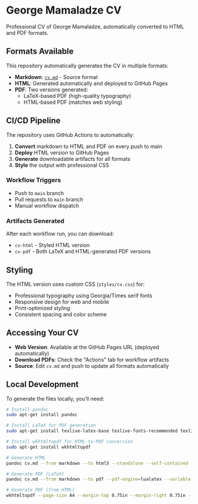# George Mamaladze CV

Professional CV of George Mamaladze, automatically converted to HTML and PDF formats.

## Formats Available

This repository automatically generates the CV in multiple formats:

- **Markdown**: [`cv.md`](cv.md) - Source format
- **HTML**: Generated automatically and deployed to GitHub Pages
- **PDF**: Two versions generated:
  - LaTeX-based PDF (high-quality typography)
  - HTML-based PDF (matches web styling)

## CI/CD Pipeline

The repository uses GitHub Actions to automatically:

1. **Convert** markdown to HTML and PDF on every push to main
2. **Deploy** HTML version to GitHub Pages
3. **Generate** downloadable artifacts for all formats
4. **Style** the output with professional CSS

### Workflow Triggers

- Push to `main` branch
- Pull requests to `main` branch  
- Manual workflow dispatch

### Artifacts Generated

After each workflow run, you can download:
- `cv-html` - Styled HTML version
- `cv-pdf` - Both LaTeX and HTML-generated PDF versions

## Styling

The HTML version uses custom CSS (`styles/cv.css`) for:
- Professional typography using Georgia/Times serif fonts
- Responsive design for web and mobile
- Print-optimized styling
- Consistent spacing and color scheme

## Accessing Your CV

- **Web Version**: Available at the GitHub Pages URL (deployed automatically)
- **Download PDFs**: Check the "Actions" tab for workflow artifacts
- **Source**: Edit `cv.md` and push to update all formats automatically

## Local Development

To generate the files locally, you'll need:

```bash
# Install pandoc
sudo apt-get install pandoc

# Install LaTeX for PDF generation
sudo apt-get install texlive-latex-base texlive-fonts-recommended texlive-latex-extra texlive-luatex

# Install wkhtmltopdf for HTML-to-PDF conversion
sudo apt-get install wkhtmltopdf

# Generate HTML
pandoc cv.md --from markdown --to html5 --standalone --self-contained --css styles/cv.css --metadata title="George Mamaladze - CV" --output cv.html

# Generate PDF (LaTeX)
pandoc cv.md --from markdown --to pdf --pdf-engine=lualatex --variable geometry:margin=1in --output cv.pdf

# Generate PDF (from HTML)
wkhtmltopdf --page-size A4 --margin-top 0.75in --margin-right 0.75in --margin-bottom 0.75in --margin-left 0.75in cv.html cv.pdf
```
